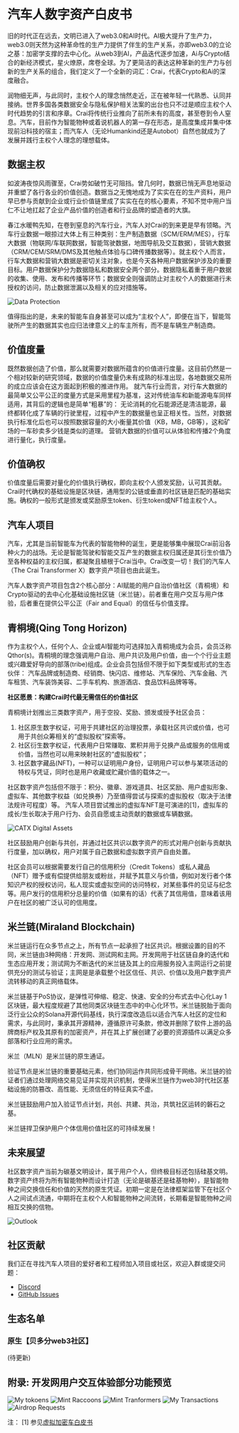 
# 汽车人数字资产白皮书

旧的时代正在远去，文明已进入了web3.0和AI时代。AI极大提升了生产力，web3.0则天然为这种革命性的生产力提供了伴生的生产关系，亦即web3.0的立论之基：加密学支撑的去中心化。从web3到AI，产品迭代逐步加速，Ai与Crypto结合的新经济模式，星火燎原，席卷全球。为了更简洁的表达这种革新的生产力与创新的生产关系的组合，我们定义了一个全新的词汇：Crai，代表Crypto和Ai的深度融合。

润物细无声，与此同时，主权个人的理念悄然走近，正在被年轻一代熟悉、认同并接纳。世界多国各类数据安全与隐私保护相关法案的出台也只不过是顺应主权个人时代趋势的引言和序章。Crai将传统行业推向了前所未有的高度，甚至卷到令人窒息。汽车，目前作为智能物种或着说机器人的第一存在形态，是高度集成并集中体现前沿科技的宿主；而汽车人（无论Humankind还是Autobot）自然也就成为了发展并践行主权个人理念的理想载体。

## 数据主权

如波涛夜惊风雨骤至，Crai势如破竹无可阻挡。曾几何时，数据已悄无声息地驱动并重塑了各行各业的价值创造。数据当之无愧地成为了实实在在的生产资料，用户早已参与贡献到企业或行业价值链里成了实实在在的核心要素，不知不觉中用户当仁不让地扛起了企业产品价值的创造者和行业品牌的塑造者的大旗。

春江水暖鸭先知，在卷到窒息的汽车行业，汽车人对Crai的到来更是早有领略。汽车行业数据一眼掠过大体上有三种类别：生产制造数据（SCM/ERM/MES），行车大数据（物联网/车联网数据，智能驾驶数据，地图导航及交互数据），营销大数据（CRM/CEM/SRM/DMS及其他触点体验与口碑传播数据等）。就主权个人而言，行车大数据和营销大数据是密切关注对象，也是今天各种用户数据保护涉及的重要目标。用户数据保护分为数据隐私和数据安全两个部分。数据隐私着重于用户数据的收集、使用、发布和传播等环节；数据安全则强调防止对主权个人的数据进行未授权的访问，防止数据泄漏以及相关的应对措施等。

![Data Protection](/assets/images/data-protection-zh.jpg "Data Protection")

值得指出的是，未来的智能车自身甚至可以成为“主权个人”，即便在当下，智能驾驶所产生的数据其实也应归法律意义上的车主所有，而不是车辆生产制造商。

## 价值度量
既然数据创造了价值，那么就需要对数据所蕴含的价值进行度量。这目前仍然是一个相对较新的研究领域，数据的价值度量仍未有成熟的标准出现，各地数据交易所的成立应该会在这方面起到积极的推进作用。
就汽车行业而言，对行车大数据的最简单又公平公正的度量方式是采用里程为基准，这对传统油车和新能源电车同样适用，其背后的逻辑也是简单“粗暴”的： 无论消耗的化石能源还是清洁能源，最终都转化成了车辆的行驶里程，过程中产生的数据量也呈正相关性。当然，对数据执行标准化后也可以按照数据容量的大小衡量其价值（KB，MB，GB等），这和矿场的一车砂卖多少钱是类似的道理。
营销大数据的价值可以从体验和传播2个角度进行量化，执行度量。

## 价值确权

价值度量后需要对量化的价值执行确权，即向主权个人颁发奖励，认可其贡献。Crai时代确权的基础设施是区块链，通用型的公链或垂直的社区链是匹配的基础实施。确权的一般形式是颁发或奖励原生token、衍生token或NFT给主权个人。

## 汽车人项目

汽车，尤其是当前智能车为代表的智能物种的诞生，更是能够集中展现Crai前沿各种火力的战场。无论是智能驾驶和智能交互产生的数据主权归属还是其衍生价值乃至各种权益的主权归属，都凝聚且植根于Crai当中。Crai改变一切！我们的汽车人（The Crai Transformer X）数字资产项目也由此诞生。

汽车人数字资产项目包含2个核心部分：AI赋能的用户自治价值社区（青桐境）和Crypto驱动的去中心化基础设施社区链（米兰链）。前者重在用户交互与用户体验，后者重在提供公平公正（Fair and Equal）的信任与价值支撑。

## 青桐境(Qing Tong Horizon)

作为主权个人，任何个人、企业或AI智能均可选择加入青桐境成为会员，会员泛称Qthor(s)。青桐境的理念强调用户自治、用户共识及用户价值，由一个个行业主题或兴趣爱好导向的部落(tribe)组成。企业会员包括但不限于如下类型或形式的生态伙伴： 汽车品牌或制造商、经销商、快闪店、维修站、汽车保险、汽车金融、汽车租赁、汽车装饰美容、二手车机构、旅游酒店、食品饮料品牌等等。

**社区愿景：构建Crai时代最无需信任的价值社区**

青桐境计划推出三类数字资产，用于空投、奖励、颁发或授予社区会员：
1. 社区原生数字权证，可用于共建社区的治理投票，承载社区共识或价值，也可用于共创众筹相关的“虚拟股权”探索等。 
2. 社区衍生数字权证，代表用户日常赚取、累积并用于兑换产品或服务的信用或价值，当然也可以用来映射社区的“虚拟股权”；
3. 社区数字藏品(NFT)，一种可以证明用户身份，证明用户可以参与某项活动的特权与凭证，同时也是用户收藏或贮藏价值的载体之一。

社区数字资产包括但不限于：积分、徽章、游戏道具、社区奖励、用户虚拟形象、虚拟车、其他数字权益（如兑换券）乃至值得尝试与探索的虚拟股权（取决于法律法规许可程度）等。
汽车人项目尝试推出的虚拟车NFT是可演进的[1]，虚拟车的成长/生长取决于用户行为、会员自愿或主动贡献的数据或车辆数据。

![CATX Digital Assets](/assets/images/digital-assets-zh.jpg "CATX Digital Assets")

社区鼓励用户创新与共创，并通过社区共识以数字资产的形式对用户创新与贡献执行度量，加以确权，用户对属于自己数据和虚拟数字资产自由处置。

社区会员可以根据需要发行自己的信用积分（Credit Tokens）或私人藏品（NFT）赠予或有偿提供给朋友或粉丝，并赋予其意义与价值，例如对发行者个体知识产权的授权访问，私人现实或虚拟空间的访问特权，对某些事件的见证与纪念等。用户发行的信用积分总量的价值（如果有的话）代表了其信用值，意味着该用户在社区的被广泛认可的信用度。

## 米兰链(Miraland Blockchain)

米兰链运行在众多节点之上，所有节点一起承担了社区共识。根据设置的目的不同，米兰链由3种网络：开发网、测试网和主网。开发网用于社区链自身的迭代和生态应用开发；测试网为不断迭代的米兰链及其上的应用服务投入主网运行之前提供充分的测试与验证；主网是是承载整个社区信任、共识、价值以及用户数字资产流转移动的真正网络载体。

米兰链基于PoS协议，是弹性可伸缩、稳定、快速、安全的分布式去中心化Lay 1区块链，最大程度规避了其他同类区块链生态中的中心化环节。米兰链脱胎于面向泛行业公众的Solana开源代码基线，执行深度改造后以适合汽车人社区的定位和需求，与此同时，秉承其开源精神，遵循原许可条款，修改并删除了软件上游的品牌商标产权及其原有的加密资产，并在其上扩展创建了必要的资源插件以满足众多部落和行业应用的需求。

米兰（MLN）是米兰链的原生通证。

验证节点是米兰链的重要基础元素，他们协同运作共同形成骨干网络。米兰链的验证者们通过处理网络交易见证并实现共识机制，使得米兰链作为web3时代社区基础设施的防篡改、高性能、无须信任的特征真实不虚。

米兰链鼓励用户加入验证节点计划，共创、共建、共治，共筑社区运转的磐石之基。

米兰链捍卫保护用户个体信用价值社区的可持续发展！

## 未来展望

社区数字资产当前为碳基文明设计，属于用户个人，但终极目标还包括硅基文明。数字资产终将为所有智能物种而设计打造（无论是碳基还是硅基物种），是智能物种之间交换信任和价值的天然的原生凭证。初期一定是在法律框架监管下在社区个人之间试点流通，中期将在主权个人和智能物种之间流转，长期看是智能物种之间相互交换的信物。

![Outlook](/assets/images/outlook-zh.jpg "Outlook")

## 社区贡献

我们正在寻找汽车人项目的爱好者和工程师加入项目或社区，欢迎入群或提交问题：

- [Discord](https://discord.gg/jJUGKcKNz5)
- [GitHub Issues](https://github.com/miraland-labs/crai-transformer-x-whitepaper/issues)

## 生态名单
### 原生【贝多分web3社区】

(待更新)

## 附录: 开发网用户交互体验部分功能预览

![My tokoens](/assets/images/my-tokens.jpg "My Tokens")
![Mint Raccoons](/assets/images/coon-mint.jpg "Mint Raccoons")
![Mint Tranformers](/assets/images/catx-mint.jpg "Mint Transformers")
![My Transactions](/assets/images/my-tx.jpg "My Transactions")
![Airdrop Requests](/assets/images/airdrop.jpg "Request Airdrop")

注：
[1] 参见[虚拟加密车白皮书](https://github.com/miraland-labs/crypto-car-whitepaper/blob/main/WHITEPAPER.md)